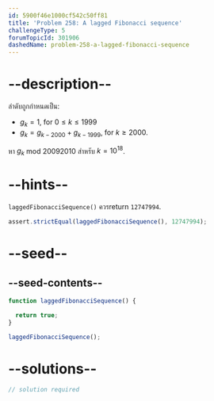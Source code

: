 ```yaml
---
id: 5900f46e1000cf542c50ff81
title: 'Problem 258: A lagged Fibonacci sequence'
challengeType: 5
forumTopicId: 301906
dashedName: problem-258-a-lagged-fibonacci-sequence
---
```


# --description--

ลำดับถูกกำหนดเป็น:

- $g_k = 1$, for $0 ≤ k ≤ 1999$
- $g_k = g_{k - 2000} + g_{k - 1999}$, for $k ≥ 2000$.

หา $g_k$ mod 20092010 สำหรับ $k = {10}^{18}$.

# --hints--

`laggedFibonacciSequence()` ควรreturn `12747994`.

```js
assert.strictEqual(laggedFibonacciSequence(), 12747994);
```

# --seed--

## --seed-contents--

```js
function laggedFibonacciSequence() {

  return true;
}

laggedFibonacciSequence();
```

# --solutions--

```js
// solution required
```
